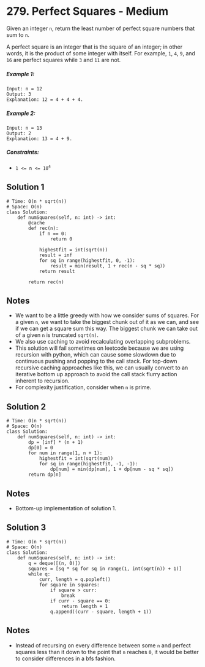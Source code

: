 # 279. Perfect Squares - Medium

Given an integer `n`, return the least number of perfect square numbers that sum to `n`.

A perfect square is an integer that is the square of an integer; in other words, it is the product of some integer with itself. For example, `1`, `4`, `9`, and `16` are perfect squares while `3` and `11` are not.

##### Example 1:

```
Input: n = 12
Output: 3
Explanation: 12 = 4 + 4 + 4.
```

##### Example 2:

```
Input: n = 13
Output: 2
Explanation: 13 = 4 + 9.
```

##### Constraints:

- <code>1 <= n <= 10<sup>4</sup></code>

## Solution 1

```
# Time: O(n * sqrt(n))
# Space: O(n)
class Solution:
    def numSquares(self, n: int) -> int:
        @cache
        def rec(n):
            if n == 0:
                return 0
            
            highestfit = int(sqrt(n))
            result = inf
            for sq in range(highestfit, 0, -1):
                result = min(result, 1 + rec(n - sq * sq))
            return result
        
        return rec(n)
```

## Notes
- We want to be a little greedy with how we consider sums of squares. For a given `n`, we want to take the biggest chunk out of it as we can, and see if we can get a square sum this way. The biggest chunk we can take out of a given `n` is truncated `sqrt(n)`.
- We also use caching to avoid recalculating overlapping subproblems.
- This solution will fail sometimes on leetcode because we are using recursion with python, which can cause some slowdown due to continuous pushing and popping to the call stack. For top-down recursive caching approaches like this, we can usually convert to an iterative bottom up approach to avoid the call stack flurry action inherent to recursion.
- For complexity justification, consider when `n` is prime.

## Solution 2

```
# Time: O(n * sqrt(n))
# Space: O(n)
class Solution:
    def numSquares(self, n: int) -> int:
        dp = [inf] * (n + 1)
        dp[0] = 0
        for num in range(1, n + 1):
            highestfit = int(sqrt(num))
            for sq in range(highestfit, -1, -1):
                dp[num] = min(dp[num], 1 + dp[num - sq * sq])
        return dp[n]
```

## Notes
- Bottom-up implementation of solution 1. 

## Solution 3

```
# Time: O(n * sqrt(n))
# Space: O(n)
class Solution:
    def numSquares(self, n: int) -> int:
        q = deque([(n, 0)])
        squares = [sq * sq for sq in range(1, int(sqrt(n)) + 1)]
        while q:
            curr, length = q.popleft()
            for square in squares:
                if square > curr:
                    break
                if curr - square == 0:
                    return length + 1
                q.append((curr - square, length + 1))
```

## Notes
- Instead of recursing on every difference between some `n` and perfect squares less than it down to the point that `n` reaches `0`, it would be better to consider differences in a bfs fashion.